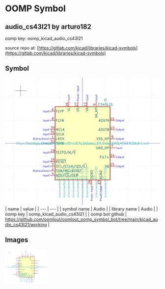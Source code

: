 # OOMP Symbol  
## audio_cs43l21  by arturo182  
  
oomp key: oomp_kicad_audio_cs43l21  
  
source repo at: [https://gitlab.com/kicad/libraries/kicad-symbols](https://gitlab.com/kicad/libraries/kicad-symbols)  
## Symbol  
  
[![working.png](working_600.png)](working.png)  
| name | value | 
| --- | --- | 
| symbol name | Audio | 
| library name | Audio | 
| oomp key | oomp_kicad_audio_cs43l21 | 
| oomp bot github | https://github.com/oomlout/oomlout_oomp_symbol_bot/tree/main/kicad_audio_cs43l21/working | 
## Images  
  
[![working.png](working_140.png)](working.png)  
